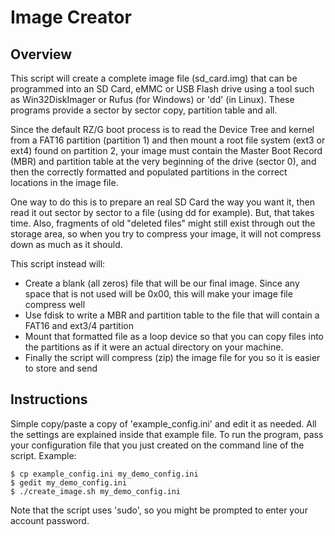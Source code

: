 # Image Creator

## Overview

This script will create a complete image file (sd_card.img) that can be programmed into an SD Card, eMMC or USB Flash drive using a tool such as Win32DiskImager or Rufus (for Windows) or 'dd' (in Linux). These programs provide a sector by sector copy, partition table and all.

Since the default RZ/G boot process is to read the Device Tree and kernel from a FAT16 partition (partition 1) and then mount a root file system (ext3 or ext4) found on partition 2, your image must contain the Master Boot Record (MBR) and partition table at the very beginning of the drive (sector 0), and then the correctly formatted and populated partitions in the correct locations in the image file.

One way to do this is to prepare an real SD Card the way you want it, then read it out sector by sector to a file (using dd for example). But, that takes time. Also, fragments of old "deleted files" might still exist through out the storage area, so when you try to compress your image, it will not compress down as much as it should.

This script instead will:
 - Create a blank (all zeros) file that will be our final image. Since any space that is not used will be 0x00, this will make your image file compress well
 - Use fdisk to write a MBR and partition table to the file that will contain a FAT16 and ext3/4 partition
 - Mount that formatted file as a loop device so that you can copy files into the partitions as if it were an actual directory on your machine.
 - Finally the script will compress (zip) the image file for you so it is easier to store and send

## Instructions

Simple copy/paste a copy of 'example_config.ini' and edit it as needed. All the settings are explained inside that example file.
To run the program, pass your configuration file that you just created on the command line of the script.
Example:

    $ cp example_config.ini my_demo_config.ini
    $ gedit my_demo_config.ini
    $ ./create_image.sh my_demo_config.ini

Note that the script uses 'sudo', so you might be prompted to enter your account password.


